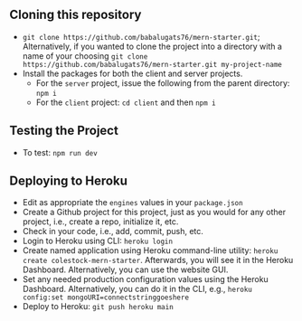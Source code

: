 ## Cloning this repository
- `git clone https://github.com/babalugats76/mern-starter.git`; Alternatively, if you wanted to clone the project into a directory with a name of your choosing `git clone https://github.com/babalugats76/mern-starter.git my-project-name`
- Install the packages for both the client and server projects.
   - For the `server` project, issue the following from the parent directory: `npm i`
   - For the  `client` project: `cd client` and then `npm i`

## Testing the Project
- To test: `npm run dev`

## Deploying to Heroku
- Edit as appropriate the `engines` values in your `package.json`
- Create a Github project for this project, just as you would for any other project, i.e., create a repo, initialize it, etc.
- Check in your code, i.e., add, commit, push, etc.
- Login to Heroku using CLI: `heroku login`
- Create named application using Heroku command-line utility: `heroku create colestock-mern-starter`. Afterwards, you will see it in the Heroku Dashboard. Alternatively, you can use the website GUI.
- Set any needed production configuration values using the Heroku Dashboard. Alternatively, you can do it in the CLI, e.g., `heroku config:set mongoURI=connectstringgoeshere`
- Deploy to Heroku: `git push heroku main`

